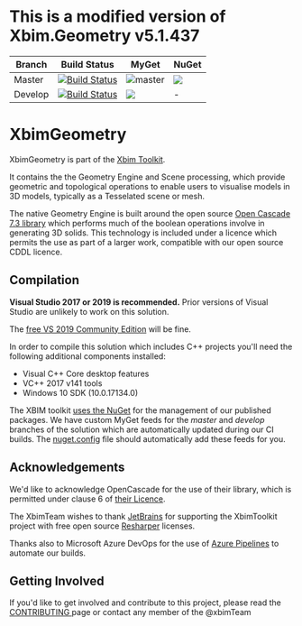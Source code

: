 # This is a modified version of Xbim.Geometry v5.1.437

Branch | Build Status  | MyGet | NuGet
------ | ------- | --- | --- |
Master | [![Build Status](https://dev.azure.com/xBIMTeam/xBIMToolkit/_apis/build/status/xBimTeam.XbimGeometry?branchName=master)](https://dev.azure.com/xBIMTeam/xBIMToolkit/_build/latest?definitionId=3&branchName=master) | ![master](https://img.shields.io/myget/xbim-master/v/Xbim.Geometry.svg) | ![](https://img.shields.io/nuget/v/Xbim.Geometry.svg)
Develop | [![Build Status](https://dev.azure.com/xBIMTeam/xBIMToolkit/_apis/build/status/xBimTeam.XbimGeometry?branchName=develop)](https://dev.azure.com/xBIMTeam/xBIMToolkit/_build/latest?definitionId=3&branchName=develop) | ![](https://img.shields.io/myget/xbim-develop/vpre/Xbim.Geometry.svg) | -


# XbimGeometry

XbimGeometry is part of the [Xbim Toolkit](https://github.com/xBimTeam). 

It contains the the Geometry Engine and Scene processing, which provide geometric and topological operations 
to enable users to visualise models in 3D models, typically as a Tesselated scene or mesh.

The native Geometry Engine is built around the open source [Open Cascade 7.3 library](https://www.opencascade.com/content/overview)
which performs much of the boolean operations involve in generating 3D solids. 
This technology is included under a licence which permits the use as part of a larger work, compatible with our open source CDDL licence.

## Compilation

**Visual Studio 2017 or 2019 is recommended.**
Prior versions of Visual Studio are unlikely to work on this solution.

The [free VS 2019 Community Edition](https://visualstudio.microsoft.com/downloads/) will be fine. 

In order to compile this solution which includes C++ projects you'll need the following additional 
components installed:

- Visual C++ Core desktop features
- VC++ 2017 v141 tools
- Windows 10 SDK (10.0.17134.0) 

The XBIM toolkit [uses the NuGet](https://www.nuget.org/packages/Xbim.Geometry/) for the management of our published packages.
We have custom MyGet feeds for the *master* and *develop* branches of the solution which are automatically
updated during our CI builds. The [nuget.config](nuget.config) file should automatically add these feeds for you.


## Acknowledgements
We'd like to acknowledge OpenCascade for the use of their library, which is permitted under clause 6 of [their
Licence](https://www.opencascade.com/content/licensing). 

The XbimTeam wishes to thank [JetBrains](https://www.jetbrains.com/) for supporting the XbimToolkit project 
with free open source [Resharper](https://www.jetbrains.com/resharper/) licenses.

Thanks also to Microsoft Azure DevOps for the use of [Azure Pipelines](https://azure.microsoft.com/en-us/services/devops/pipelines/) 
to automate our builds.

## Getting Involved

If you'd like to get involved and contribute to this project, please read the [CONTRIBUTING ](https://github.com/xBimTeam/XbimEssentials/blob/master/CONTRIBUTING.md)
page or contact any member of the @xbimTeam
